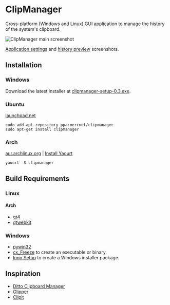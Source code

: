 # ClipManager
Cross-platform (Windows and Linux) GUI application to manage the history of the system's clipboard. 

![ClipManager main screenshot](http://i.imgur.com/myDxq5r.png "ClipManager main screenshot")

[Application settings](http://i.imgur.com/3VVXFI4.png) and [history preview](http://i.imgur.com/DeaeSqp.png) screenshots.

## Installation

### Windows

Download the latest installer at [clipmanager-setup-0.3.exe](https://bitbucket.org/mercnet/clipmanager/downloads/clipmanager-setup-0.3.exe).

### Ubuntu

[launchpad.net](https://launchpad.net/~mercnet/+archive/clipmanager)

    sudo add-apt-repository ppa:mercnet/clipmanager
    sudo apt-get install clipmanager

### Arch

[aur.archlinux.org](https://aur.archlinux.org/packages/clipmanager) | [Install Yaourt](https://wiki.archlinux.org/index.php/Yaourt#Installation)

    yaourt -S clipmanager


## Build Requirements

### Linux

#### Arch

* [qt4](https://www.archlinux.org/packages/extra/x86_64/qt4/)
* [qtwebkit](https://aur.archlinux.org/packages/qtwebkit/)

### Windows

* [pywin32](http://sourceforge.net/projects/pywin32/files/)
* [cx_Freeze](http://cx-freeze.sourceforge.net/) to create an executable or binary.
* [Inno Setup](http://www.jrsoftware.org/isinfo.php) to create a Windows installer package.


## Inspiration
* [Ditto Clipboard Manager](http://ditto-cp.sourceforge.net/)
* [Glipper](https://launchpad.net/glipper)
* [Clipit](http://clipit.rspwn.com/)